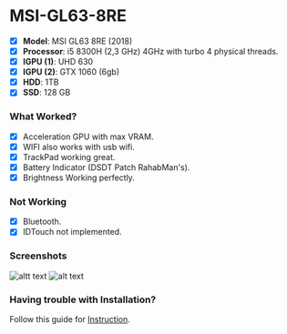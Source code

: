 # MSI-GL63-8RE
- [x] <b>Model</b>: MSI GL63 8RE (2018)
- [x] <b>Processor</b>: i5 8300H (2,3 GHz) 4GHz with turbo 4 physical threads.
- [x] <b>IGPU (1)</b>: UHD 630
- [x] <b>IGPU (2)</b>: GTX 1060 (6gb)
- [x] <b>HDD</b>: 1TB
- [x] <b>SSD</b>: 128 GB

### What Worked?
- [x] Acceleration GPU with max VRAM.
- [x] WIFI also works with usb wifi.
- [x] TrackPad working great.
- [x] Battery Indicator (DSDT Patch RahabMan's).
- [x] Brightness Working perfectly.

### Not Working
- [x] Bluetooth.
- [x] IDTouch not implemented.

### Screenshots
![altt text](https://zupimages.net/up/19/25/skb2.png)
![alt text](https://zupimages.net/up/19/25/hty8.png)

### Having trouble with Installation?
Follow this guide for [Instruction](Instruction.md).
